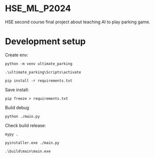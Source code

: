# HSE_ML_P2024
HSE second course final project about teaching AI to play parking game.

# Development setup

Create env:
```shell
python -m venv ultimate_parking

.\ultimate_parking\Scripts\activate

pip install -r requirements.txt
```

Save install:
```shell
pip freeze > requirements.txt
```

Build debug
```shell
python ./main.py
```

Check build release:
```shell
mypy .

pyinstaller.exe ./main.py

.\build\main\main.exe
```
